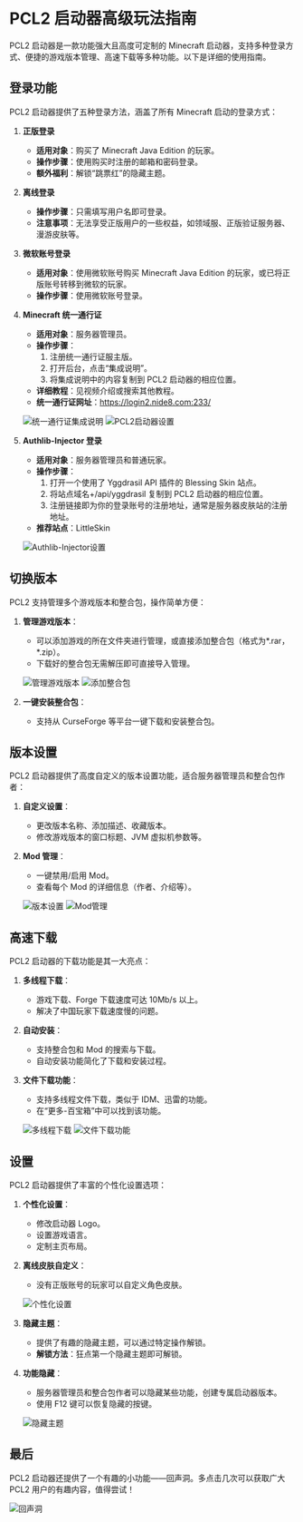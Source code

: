 # PCL2 启动器高级玩法指南

PCL2 启动器是一款功能强大且高度可定制的 Minecraft 启动器，支持多种登录方式、便捷的游戏版本管理、高速下载等多种功能。以下是详细的使用指南。

## 登录功能

PCL2 启动器提供了五种登录方法，涵盖了所有 Minecraft 启动的登录方式：

1. **正版登录**

   - **适用对象**：购买了 Minecraft Java Edition 的玩家。
   - **操作步骤**：使用购买时注册的邮箱和密码登录。
   - **额外福利**：解锁“跳票红”的隐藏主题。

2. **离线登录**

   - **操作步骤**：只需填写用户名即可登录。
   - **注意事项**：无法享受正版用户的一些权益，如领域服、正版验证服务器、漫游皮肤等。

3. **微软账号登录**

   - **适用对象**：使用微软账号购买 Minecraft Java Edition 的玩家，或已将正版账号转移到微软的玩家。
   - **操作步骤**：使用微软账号登录。

4. **Minecraft 统一通行证**

   - **适用对象**：服务器管理员。
   - **操作步骤**：
     1. 注册统一通行证服主版。
     2. 打开后台，点击“集成说明”。
     3. 将集成说明中的内容复制到 PCL2 启动器的相应位置。
   - **详细教程**：见视频介绍或搜索其他教程。
   - **统一通行证网址**：https://login2.nide8.com:233/

   ![统一通行证集成说明](https://i0.hdslb.com/bfs/article/9d394254bb5093567214d34facf9cb6ff42c098c.png@1256w_582h_!web-article-pic.avif)
   ![PCL2启动器设置](https://i0.hdslb.com/bfs/article/7c7574821956736f9a2f5c8944e1fcd86bf8470f.png@1256w_380h_!web-article-pic.avif)

5. **Authlib-Injector 登录**

   - **适用对象**：服务器管理员和普通玩家。
   - **操作步骤**：
     1. 打开一个使用了 Yggdrasil API 插件的 Blessing Skin 站点。
     2. 将站点域名+/api/yggdrasil 复制到 PCL2 启动器的相应位置。
     3. 注册链接即为你的登录账号的注册地址，通常是服务器皮肤站的注册地址。
   - **推荐站点**：LittleSkin

   ![Authlib-Injector设置](https://i0.hdslb.com/bfs/article/6d3ffbe6b5f5bc26d83d84069841a3997ec76c25.png@1256w_432h_!web-article-pic.avif)

## 切换版本

PCL2 支持管理多个游戏版本和整合包，操作简单方便：

1. **管理游戏版本**：

   - 可以添加游戏的所在文件夹进行管理，或直接添加整合包（格式为*.rar，*.zip）。
   - 下载好的整合包无需解压即可直接导入管理。

   ![管理游戏版本](https://i0.hdslb.com/bfs/article/a163dc855375d8ae73cb6e818c82ff837217628c.png@1256w_764h_!web-article-pic.avif)
   ![添加整合包](https://i0.hdslb.com/bfs/article/5f9bf5f43318477753731ebeb0a00309f9851deb.png@1256w_764h_!web-article-pic.avif)

2. **一键安装整合包**：
   - 支持从 CurseForge 等平台一键下载和安装整合包。

## 版本设置

PCL2 启动器提供了高度自定义的版本设置功能，适合服务器管理员和整合包作者：

1. **自定义设置**：

   - 更改版本名称、添加描述、收藏版本。
   - 修改游戏版本的窗口标题、JVM 虚拟机参数等。

2. **Mod 管理**：

   - 一键禁用/启用 Mod。
   - 查看每个 Mod 的详细信息（作者、介绍等）。

   ![版本设置](https://i0.hdslb.com/bfs/article/67b3fc61ed7e40b26cbf254a81c6991bde81110a.png@1256w_764h_!web-article-pic.avif)
   ![Mod管理](https://i0.hdslb.com/bfs/article/6d2ab15a062093d467c2af037cccd37299809246.png@1256w_764h_!web-article-pic.avif)

## 高速下载

PCL2 启动器的下载功能是其一大亮点：

1. **多线程下载**：

   - 游戏下载、Forge 下载速度可达 10Mb/s 以上。
   - 解决了中国玩家下载速度慢的问题。

2. **自动安装**：

   - 支持整合包和 Mod 的搜索与下载。
   - 自动安装功能简化了下载和安装过程。

3. **文件下载功能**：

   - 支持多线程文件下载，类似于 IDM、迅雷的功能。
   - 在“更多-百宝箱”中可以找到该功能。

   ![多线程下载](https://i0.hdslb.com/bfs/article/34eb6267541967e1bb88913385d6fbee34449a90.png@1256w_764h_!web-article-pic.avif)
   ![文件下载功能](https://i0.hdslb.com/bfs/article/e9af2223cfb029ff32cad8e332512676e2c48061.png@1256w_764h_!web-article-pic.avif)

## 设置

PCL2 启动器提供了丰富的个性化设置选项：

1. **个性化设置**：

   - 修改启动器 Logo。
   - 设置游戏语言。
   - 定制主页布局。

2. **离线皮肤自定义**：

   - 没有正版账号的玩家可以自定义角色皮肤。

   ![个性化设置](https://i0.hdslb.com/bfs/article/a801666d6125bbeb31edd1c963dae225cb2a0443.png@1256w_764h_!web-article-pic.avif)

3. **隐藏主题**：

   - 提供了有趣的隐藏主题，可以通过特定操作解锁。
   - **解锁方法**：狂点第一个隐藏主题即可解锁。

4. **功能隐藏**：

   - 服务器管理员和整合包作者可以隐藏某些功能，创建专属启动器版本。
   - 使用 F12 键可以恢复隐藏的按键。

   ![隐藏主题](https://i0.hdslb.com/bfs/article/21eae7b2535ab48e436a382c11ee3272bd92f7ed.png@1256w_764h_!web-article-pic.avif)

## 最后

PCL2 启动器还提供了一个有趣的小功能——回声洞。多点击几次可以获取广大 PCL2 用户的有趣内容，值得尝试！

![回声洞](https://i0.hdslb.com/bfs/article/129d5b3fc753d6079ed7c54fafaae7a5a0804f4a.png@1256w_154h_!web-article-pic.avif)
